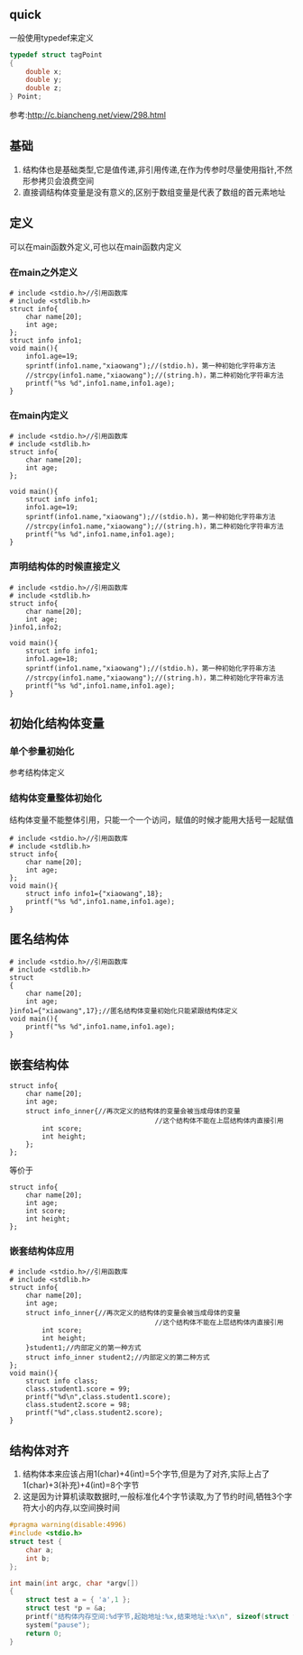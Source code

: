 ## quick
一般使用typedef来定义
```c
typedef struct tagPoint
{
    double x;
    double y;
    double z;
} Point;
```

参考:http://c.biancheng.net/view/298.html

## 基础
1. 结构体也是基础类型,它是值传递,非引用传递,在作为传参时尽量使用指针,不然形参拷贝会浪费空间
2. 直接调结构体变量是没有意义的,区别于数组变量是代表了数组的首元素地址

## 定义
可以在main函数外定义,可也以在main函数内定义
### 在main之外定义
```
# include <stdio.h>//引用函数库
# include <stdlib.h>
struct info{
	char name[20];
	int age;
};
struct info info1;
void main(){
	info1.age=19;
	sprintf(info1.name,"xiaowang");//(stdio.h)，第一种初始化字符串方法
	//strcpy(info1.name,"xiaowang");//(string.h)，第二种初始化字符串方法
	printf("%s %d",info1.name,info1.age);
}
```
### 在main内定义
```
# include <stdio.h>//引用函数库
# include <stdlib.h>
struct info{
	char name[20];
	int age;
};

void main(){
	struct info info1;
	info1.age=19;
	sprintf(info1.name,"xiaowang");//(stdio.h)，第一种初始化字符串方法
	//strcpy(info1.name,"xiaowang");//(string.h)，第二种初始化字符串方法
	printf("%s %d",info1.name,info1.age);
}
```
### 声明结构体的时候直接定义

```
# include <stdio.h>//引用函数库
# include <stdlib.h>
struct info{
	char name[20];
	int age;
}info1,info2;

void main(){
	struct info info1;
	info1.age=18;
	sprintf(info1.name,"xiaowang");//(stdio.h)，第一种初始化字符串方法
	//strcpy(info1.name,"xiaowang");//(string.h)，第二种初始化字符串方法
	printf("%s %d",info1.name,info1.age);
}
```



## 初始化结构体变量
### 单个参量初始化
参考结构体定义
### 结构体变量整体初始化
结构体变量不能整体引用，只能一个一个访问，赋值的时候才能用大括号一起赋值
```
# include <stdio.h>//引用函数库
# include <stdlib.h>
struct info{
	char name[20];
	int age;
};
void main(){
	struct info info1={"xiaowang",18};
	printf("%s %d",info1.name,info1.age);
}
```
## 匿名结构体

```
# include <stdio.h>//引用函数库
# include <stdlib.h>
struct
{
	char name[20];
	int age;
}info1={"xiaowang",17};//匿名结构体变量初始化只能紧跟结构体定义
void main(){
	printf("%s %d",info1.name,info1.age);
}
```


## 嵌套结构体

```
struct info{
	char name[20];
	int age;
	struct info_inner{//再次定义的结构体的变量会被当成母体的变量
									//这个结构体不能在上层结构体内直接引用
		int score;
		int height;
	};
};
```
等价于
```
struct info{
	char name[20];
	int age;
	int score;
	int height;
};
```

### 嵌套结构体应用
```
# include <stdio.h>//引用函数库
# include <stdlib.h>
struct info{
	char name[20];
	int age;
	struct info_inner{//再次定义的结构体的变量会被当成母体的变量
									//这个结构体不能在上层结构体内直接引用
		int score;
		int height;
	}student1;//内部定义的第一种方式
	struct info_inner student2;//内部定义的第二种方式
};
void main(){
	struct info class;
	class.student1.score = 99;
	printf("%d\n",class.student1.score);
	class.student2.score = 98;
	printf("%d",class.student2.score);
}
```

## 结构体对齐



1. 结构体本来应该占用1(char)+4(int)=5个字节,但是为了对齐,实际上占了1(char)+3(补充)+4(int)=8个字节
2. 这是因为计算机读取数据时,一般标准化4个字节读取,为了节约时间,牺牲3个字符大小的内存,以空间换时间
```c
#pragma warning(disable:4996)
#include <stdio.h>
struct test {
	char a;
	int b;
};

int main(int argc, char *argv[])
{
	struct test a = { 'a',1 };
	struct test *p = &a;
	printf("结构体内存空间:%d字节,起始地址:%x,结束地址:%x\n", sizeof(struct test),p,p+sizeof(struct test));
	system("pause");
	return 0;
}

```














